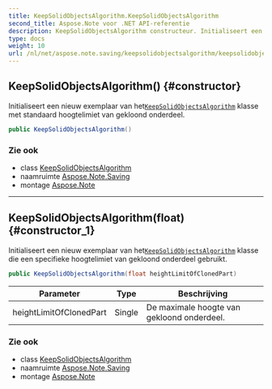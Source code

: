 ```yaml
---
title: KeepSolidObjectsAlgorithm.KeepSolidObjectsAlgorithm
second_title: Aspose.Note voor .NET API-referentie
description: KeepSolidObjectsAlgorithm constructeur. Initialiseert een nieuw exemplaar van hetKeepSolidObjectsAlgorithm klasse met standaard hoogtelimiet van gekloond onderdeel.
type: docs
weight: 10
url: /nl/net/aspose.note.saving/keepsolidobjectsalgorithm/keepsolidobjectsalgorithm/
---
```

## KeepSolidObjectsAlgorithm() {#constructor}

Initialiseert een nieuw exemplaar van het[`KeepSolidObjectsAlgorithm`](../) klasse met standaard hoogtelimiet van gekloond onderdeel.

```csharp
public KeepSolidObjectsAlgorithm()
```

### Zie ook

* class [KeepSolidObjectsAlgorithm](../)
* naamruimte [Aspose.Note.Saving](../../keepsolidobjectsalgorithm/)
* montage [Aspose.Note](../../../)

---

## KeepSolidObjectsAlgorithm(float) {#constructor_1}

Initialiseert een nieuw exemplaar van het[`KeepSolidObjectsAlgorithm`](../) klasse die een specifieke hoogtelimiet van gekloond onderdeel gebruikt.

```csharp
public KeepSolidObjectsAlgorithm(float heightLimitOfClonedPart)
```

| Parameter | Type | Beschrijving |
| --- | --- | --- |
| heightLimitOfClonedPart | Single | De maximale hoogte van gekloond onderdeel. |

### Zie ook

* class [KeepSolidObjectsAlgorithm](../)
* naamruimte [Aspose.Note.Saving](../../keepsolidobjectsalgorithm/)
* montage [Aspose.Note](../../../)


